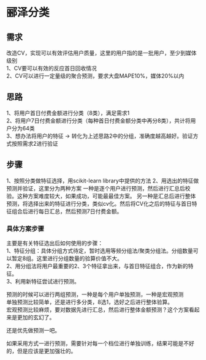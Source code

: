 # 郦泽分类

## 需求

改造CV，实现可以有效评估用户质量，这里的用户指的是一批用户，至少到媒体级别  
1、CV要可以有效的反应首日回收情况  
2、CV可以进行一定量级的聚合预测，要求大盘MAPE10%，媒体20%以内

## 思路

1、将用户首日付费金额进行分类（8类），满足需求1  
2、将用户7日付费金额进行分类（每种首日付费金额分类中再分8类），共计将用户分为64类  
3、想办法将用户的特征 -> 转化为上述思路2中的分组，准确度越高越好。验证方式按照需求2进行验证  

## 步骤

1、按照分类做特征选择，用scikit-learn library中提供的方法
2、用选出的特征做预测并验证，这里分为两种方案
    一种是逐个用户进行预测，然后进行汇总后校验。这种方案难度较大，如果成功，可能最最佳方案。
    另一种是汇总后进行整体预测，将选择出来的特征进行分类，类似cv化。然后将CV化之后的特征与首日特征组合后进行每日汇总，然后预测7日付费金额。

### 具体方案步骤

主要是有关特征选出后如何使用的步骤：  
1、特征分组：具体分组方式待定，暂时选用等频分组法/聚类分组法。分组数量可以暂定8组。这里进行分组数量的验算价值不大。  
2、用分组法将用户最重要的2、3个特征拿出来，与首日特征组合，作为新的特征。  
3、利用新特征尝试进行预测。  

预测的时候可以进行两组预测，一种是每个用户单独预测，一种是宏观预测  
单独预测比较简单，还是进行多分类，8选1，选好之后进行整体验算。  
宏观预测比较麻烦，要对数据先进行汇总，然后进行整体金额预测？这个方案看起来是更加的玄幻了。

还是优先做预测一吧。

如果采用方式一进行预测，需要针对每一个档位进行单独训练，结果可能是不好的，但是应该是更加强壮的。

